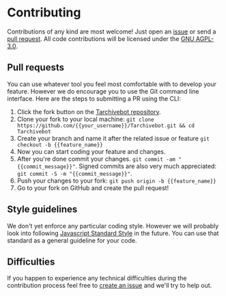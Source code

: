 # Contributing

Contributions of any kind are most welcome! Just open an [issue](https://github.com/PROGRADE-Tech/Tarchivebot/issues/new) or send a [pull request](https://github.com/PROGRADE-Tech/Tarchivebot/compare). All code contributions will be licensed under the [GNU AGPL-3.0](https://github.com/PROGRADE-Tech/Tarchivebot/blob/master/LICENSE).

## Pull requests

You can use whatever tool you feel most comfortable with to develop your feature. However we do encourage you to use the Git command line interface. Here are the steps to submitting a PR using the CLI:

1. Click the fork button on the [Tarchivebot repository](https://github.com/PROGRADE-Tech/Tarchivebot).
2. Clone your fork to your local machine: `git clone https://github.com/{{your_username}}/Tarchivebot.git && cd Tarchivebot`
3. Create your branch and name it after the related issue or feature `git checkout -b {{feature_name}}`
4. Now you can start coding your feature and changes.
5. After you're done commit your changes. `git commit -am "{{commit_message}}"`. Signed commits are also very much appreciated: `git commit -S -m "{{commit_message}}"`.
6. Push your changes to your fork: `git push origin -b {{feature_name}}`
7. Go to your fork on GitHub and create the pull request!

## Style guidelines

We don't yet enforce any particular coding style. However we will probably look into following [Javascript Standard Style](https://github.com/feross/standard/blob/master/RULES.md) in the future. You can use that standard as a general guideline for your code.

## Difficulties

If you happen to experience any technical difficulties during the contribution process feel free to [create an issue](https://github.com/PROGRADE-Tech/Tarchivebot/issues/new) and we'll try to help out.
